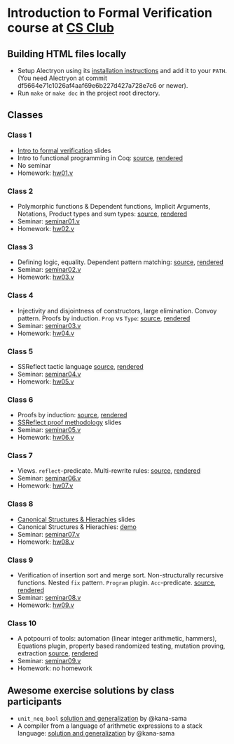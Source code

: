 # Introduction to Formal Verification course at [CS Club](https://compsciclub.ru/)

## Building HTML files locally

- Setup Alectryon using its [installation instructions](https://github.com/cpitclaudel/alectryon/#setup) and add it to your `PATH`. (You need Alectryon at commit df5664e71c1026af4aaf69e6b227d427a728e7c6 or newer).
- Run `make` or `make doc` in the project root directory.

## Classes

### Class 1

- [Intro to formal verification](https://anton-trunov.github.io/csclub-coq-course-spring-2021/slides/intro.html) slides
- Intro to functional programming in Coq: [source](lectures/lecture01.v), [rendered](https://anton-trunov.github.io/csclub-coq-course-spring-2021/lectures/lecture01.html)
- No seminar
- Homework: [hw01.v](homework/hw01.v)

### Class 2

- Polymorphic functions & Dependent functions, Implicit Arguments, Notations, Product types and sum types: [source](lectures/lecture02.v), [rendered](https://anton-trunov.github.io/csclub-coq-course-spring-2021/lectures/lecture02.html)
- Seminar: [seminar01.v](seminars/seminar01.v)
- Homework: [hw02.v](homework/hw02.v)

### Class 3

- Defining logic, equality. Dependent pattern matching: [source](lectures/lecture03.v), [rendered](https://anton-trunov.github.io/csclub-coq-course-spring-2021/lectures/lecture03.html)
- Seminar: [seminar02.v](seminars/seminar02.v)
- Homework: [hw03.v](homework/hw03.v)

### Class 4

- Injectivity and disjointness of constructors, large elimination. Convoy pattern. Proofs by induction. `Prop` vs `Type`: [source](lectures/lecture04.v), [rendered](https://anton-trunov.github.io/csclub-coq-course-spring-2021/lectures/lecture04.html)
- Seminar: [seminar03.v](seminars/seminar03.v)
- Homework: [hw04.v](homework/hw04.v)

### Class 5

- SSReflect tactic language [source](lectures/lecture05.v), [rendered](https://anton-trunov.github.io/csclub-coq-course-spring-2021/lectures/lecture05.html)
- Seminar: [seminar04.v](seminars/seminar04.v)
- Homework: [hw05.v](homework/hw05.v)


### Class 6

- Proofs by induction: [source](lectures/lecture06.v), [rendered](https://anton-trunov.github.io/csclub-coq-course-spring-2021/lectures/lecture06.html)
- [SSReflect proof methodology](https://anton-trunov.github.io/csclub-coq-course-spring-2021/slides/ssreflect-intro-slides.html) slides
- Seminar: [seminar05.v](seminars/seminar05.v)
- Homework: [hw06.v](homework/hw06.v)

### Class 7

- Views. `reflect`-predicate. Multi-rewrite rules: [source](lectures/lecture07.v), [rendered](https://anton-trunov.github.io/csclub-coq-course-spring-2021/lectures/lecture07.html)
- Seminar: [seminar06.v](seminars/seminar06.v)
- Homework: [hw07.v](homework/hw07.v)

### Class 8

- [Canonical Structures & Hierachies](https://anton-trunov.github.io/csclub-coq-course-spring-2021/slides/slides/lecture08.html) slides
- Canonical Structures & Hierachies: [demo](lectures/lecture08_demo.v)
- Seminar: [seminar07.v](seminars/seminar07.v)
- Homework: [hw08.v](homework/hw08.v)

### Class 9

- Verification of insertion sort and merge sort. Non-structurally recursive functions. Nested `fix` pattern. `Program` plugin. `Acc`-predicate. [source](lectures/lecture09.v), [rendered](https://anton-trunov.github.io/csclub-coq-course-spring-2021/lectures/lecture09.html)
- Seminar: [seminar08.v](seminars/seminar08.v)
- Homework: [hw09.v](homework/hw09.v)

### Class 10

- A potpourri of tools: automation (linear integer arithmetic, hammers), Equations plugin, property based randomized testing, mutation proving, extraction [source](lectures/lecture10.v), [rendered](https://anton-trunov.github.io/csclub-coq-course-spring-2021/lectures/lecture10.html)
- Seminar: [seminar09.v](seminars/seminar09.v)
- Homework: no homework

## Awesome exercise solutions by class participants

- `unit_neq_bool` [solution and generalization](https://gist.github.com/kana-sama/11acc3e66d72f5203faddf403fbbaa4d) by @kana-sama
- A compiler from a language of arithmetic expressions to a stack language: [solution and generalization](https://gist.github.com/kana-sama/dfda1465dae66e65a3fe9e466462bf18) by @kana-sama
